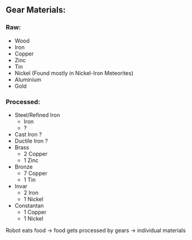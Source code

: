 ## Gear Materials:

### Raw:
- Wood
- Iron
- Copper
- Zinc
- Tin
- Nickel (Found mostly in Nickel-Iron Meteorites)
- Aluminium
- Gold

### Processed:
- Steel/Refined Iron
  - Iron
  - ?
- Cast Iron ?
- Ductile Iron ?
- Brass
  - 2 Copper
  - 1 Zinc
- Bronze
  - 7 Copper
  - 1 Tin
- Invar
  - 2 Iron
  - 1 Nickel
- Constantan
  - 1 Copper
  - 1 Nickel


Robot eats food -> food gets processed by gears -> individual materials 
